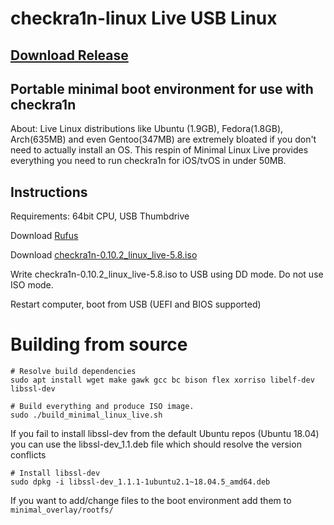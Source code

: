 # checkra1n-linux Live USB Linux

## [Download Release](https://github.com/khevin014/checkra1n-linux/releases/tag/alpha)

## Portable minimal boot environment for use with checkra1n

About: Live Linux distributions like Ubuntu (1.9GB), Fedora(1.8GB), Arch(635MB) and even Gentoo(347MB) are extremely bloated if you don't need to actually install an OS. This respin of Minimal Linux Live provides everything you need to run checkra1n for iOS/tvOS in under 50MB.

## Instructions

Requirements: 64bit CPU, USB Thumbdrive

Download [Rufus](https://github.com/pbatard/rufus/releases/download/v3.11/rufus-3.11.exe)

Download [checkra1n-0.10.2_linux_live-5.8.iso](https://github.com/khevin014/checkra1n-linux/releases/download/alpha/checkra1n-0.10.2_linux_live-5.8.iso)

Write checkra1n-0.10.2_linux_live-5.8.iso to USB using DD mode. Do not use ISO mode.

Restart computer, boot from USB (UEFI and BIOS supported)

# Building from source

```
# Resolve build dependencies
sudo apt install wget make gawk gcc bc bison flex xorriso libelf-dev libssl-dev

# Build everything and produce ISO image.
sudo ./build_minimal_linux_live.sh
```

If you fail to install libssl-dev from the default Ubuntu repos (Ubuntu 18.04) you can use the libssl-dev_1.1.deb file which should resolve the version conflicts

```
# Install libssl-dev
sudo dpkg -i libssl-dev_1.1.1-1ubuntu2.1~18.04.5_amd64.deb
```

If you want to add/change files to the boot environment add them to `minimal_overlay/rootfs/`
